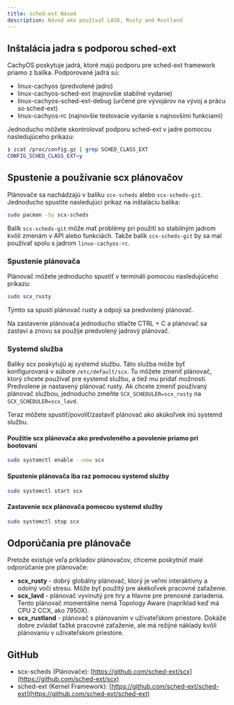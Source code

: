```yaml
---
title: sched-ext Návod
description: Návod ako používať LAVD, Rusty and Rustland
---
```


## Inštalácia jadra s podporou sched-ext

CachyOS poskytuje jadrá, ktoré majú podporu pre sched-ext framework priamo z balíka. 
Podporované jadrá sú:
- linux-cachyos (predvolené jadro)
- linux-cachyos-sched-ext (najnovšie stabilné vydanie)
- linux-cachyos-sched-ext-debug (určené pre vývojárov na vývoj a prácu so sched-ext)
- linux-cachyos-rc (najnovšie testovacie vydanie s najnovšími funkciami)

Jednoducho môžete skontrolovať podporu sched-ext v jadre pomocou nasledujúceho príkazu:
```bash
❯ zcat /proc/config.gz | grep SCHED_CLASS_EXT
CONFIG_SCHED_CLASS_EXT=y
```

## Spustenie a používanie scx plánovačov

Plánovače sa nachádzajú v balíku `scx-scheds` alebo `scx-scheds-git`.
Jednoducho spustite nasledujúci príkaz na inštaláciu balíka:
```sh
sudo pacman -Sy scx-scheds
```

Balík `scx-scheds-git` môže mať problémy pri použití so stabilným jadrom kvôli zmenám v API alebo funkciách. Takže balík `scx-scheds-git` by sa mal používať spolu s jadrom `linux-cachyos-rc`.

### Spustenie plánovača

Plánovač môžete jednoducho spustiť v termináli pomocou nasledujúceho príkazu:
```sh
sudo scx_rusty
```

Týmto sa spustí plánovač rusty a odpojí sa predvolený plánovač.

Na zastavenie plánovača jednoducho stlačte CTRL + C a plánovač sa zastaví a znovu sa použije predvolený jadrový plánovač.

### Systemd služba

Balíky scx poskytujú aj systemd službu. Táto služba môže byť konfigurovaná v súbore `/etc/default/scx`.
Tu môžete zmeniť plánovač, ktorý chcete používať pre systemd službu, a tiež mu pridať možnosti.
Predvolene je nastavený plánovač rusty. Ak chcete zmeniť používaný plánovač službou, jednoducho zmeňte `SCX_SCHEDULER=scx_rusty` na `SCX_SCHEDULER=scx_lavd`.

Teraz môžete spustiť/povoliť/zastaviť plánovač ako akúkoľvek inú systemd službu.

#### Použitie scx plánovača ako predvoleného a povolenie priamo pri bootovaní

```sh
sudo systemctl enable --now scx
```

#### Spustenie plánovača iba raz pomocou systemd služby

```sh
sudo systemctl start scx
```

#### Zastavenie scx plánovača pomocou systemd služby

```sh
sudo systemctl stop scx
```

## Odporúčania pre plánovače

Pretože existuje veľa príkladov plánovačov, chceme poskytnúť malé odporúčanie pre plánovače:
- **scx_rusty** - dobrý globálny plánovač, ktorý je veľmi interaktívny a odolný voči stresu. Môže byť použitý pre akékoľvek pracovné zaťaženie.
- **scx_lavd** - plánovač vyvinutý pre hry a hlavne pre prenosné zariadenia. Tento plánovač momentálne nemá Topology Aware (napríklad keď má CPU 2 CCX, ako 7950X).
- **scx_rustland** - plánovač s plánovaním v užívateľskom priestore. Dokáže dobre zvládať ťažké pracovné zaťaženie, ale má režijné náklady kvôli plánovaniu v užívateľskom priestore.

## GitHub

- scx-scheds (Plánovače): [https://github.com/sched-ext/scx](https://github.com/sched-ext/scx)
- sched-ext (Kernel Framework): [https://github.com/sched-ext/sched-ext](https://github.com/sched-ext/sched-ext)